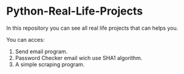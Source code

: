 # Python-Real-Life-Projects

In this repository you can see all real life projects that can helps you.

You can acces:

1. Send email program.
2. Password Checker email wich use SHA1 algorithm. 
2. A simple scraping program.
